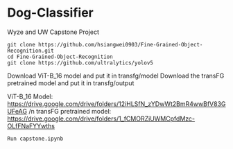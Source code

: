 # Dog-Classifier
Wyze and UW Capstone Project

```
git clone https://github.com/hsiangwei0903/Fine-Grained-Object-Recognition.git
cd Fine-Grained-Object-Recognition
git clone https://github.com/ultralytics/yolov5
```
Download ViT-B_16 model and put it in transfg/model
Download the transFG pretrained model and put it in transfg/output

ViT-B_16 Model:
https://drive.google.com/drive/folders/12iHLSfN_zYDwWt2BmR4wwBfV83GUFeAG /n
transFG pretrained model:
https://drive.google.com/drive/folders/1_fCMORZiUWMCpfdMzc-OLfFNaFYYwths

```
Run capstone.ipynb
```
